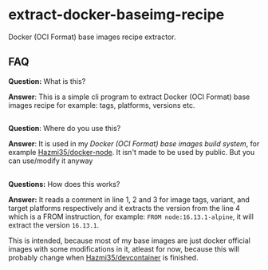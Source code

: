 # extract-docker-baseimg-recipe
Docker (OCI Format) base images recipe extractor.

## FAQ
**Question:** What is this?

**Answer**: This is a simple cli program to extract Docker (OCI Format) base images recipe for example: tags, platforms, versions etc.
##

**Question**: Where do you use this?

**Answer**: It is used in my *Docker (OCI Format) base images build system*, for example [Hazmi35/docker-node](https://github.com/Hazmi35/docker-node).
It isn't made to be used by public. But you can use/modify it anyway
##

**Questions:** How does this works?

**Answer:** It reads a comment in line 1, 2 and 3 for image tags, variant, and target platforms respectively and it extracts the version from the line 4 which is a FROM instruction, for example: `FROM node:16.13.1-alpine`, it will extract the version `16.13.1`.

This is intended, because most of my base images are just docker official images with some modifications in it, atleast for now, because this will probably change when [Hazmi35/devcontainer](https://github.com/Hazmi35/devcontainer) is finished.